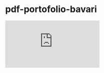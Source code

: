# pdf-portofolio-bavari
![CV Bavari.pdf](https://github.com/bavari2002/pdf-portofolio-bavari/blob/b4a31419a7aace0553ff50108b23faeb3f95d54f/PDF%20Portfolio/CV%20Bavari.pdf)
